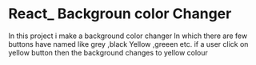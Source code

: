 # React_ Backgroun color Changer
In this project i make a background color changer 
In which there are few buttons  have named like grey ,black Yellow ,greeen etc.
if a user click on yellow button then the background changes to yellow colour

